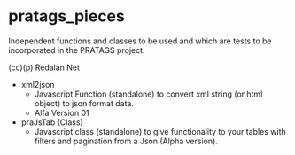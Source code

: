 # pratags_pieces
Independent functions and classes to be used and which are tests to be incorporated in the PRATAGS project. 

(cc)(p) Redalan Net

- xml2json
  - Javascript Function (standalone) to convert xml string (or html object) to json format data.  
  - Alfa Version 01
- praJsTab (Class)
  - Javascript class (standalone) to give functionality to your tables with filters and pagination from a Json (Alpha version).